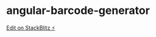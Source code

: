 # angular-barcode-generator

[Edit on StackBlitz ⚡️](https://stackblitz.com/edit/angular-barcode-generator)